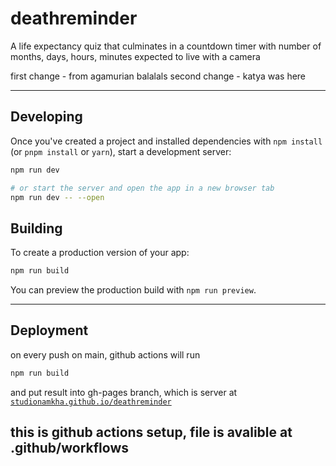 # deathreminder

A life expectancy quiz that culminates in a countdown timer with number of months, days, hours, minutes expected to live with a camera

first change - from agamurian balalals
second change - katya was here

---

## Developing

Once you've created a project and installed dependencies with `npm install` (or `pnpm install` or `yarn`), start a development server:

```bash
npm run dev

# or start the server and open the app in a new browser tab
npm run dev -- --open
```

## Building

To create a production version of your app:

```bash
npm run build
```

You can preview the production build with `npm run preview`.

---

## Deployment

on every push on main, github actions will run

```bash
npm run build
```

and put result into gh-pages branch, which is server at [`studionamkha.github.io/deathreminder`](https://studionamkha.github.io/deathreminder)

## this is github actions setup, file is avalible at .github/workflows
